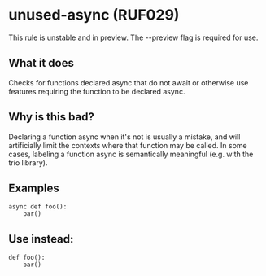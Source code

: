# unused-async (RUF029)
This rule is unstable and in preview. The --preview flag is required for use.
## What it does
Checks for functions declared async that do not await or otherwise use features requiring the
function to be declared async.
## Why is this bad?
Declaring a function async when it's not is usually a mistake, and will artificially limit the
contexts where that function may be called. In some cases, labeling a function async is
semantically meaningful (e.g. with the trio library).
## Examples
```
async def foo():
    bar()
```
## Use instead:
```
def foo():
    bar()
```